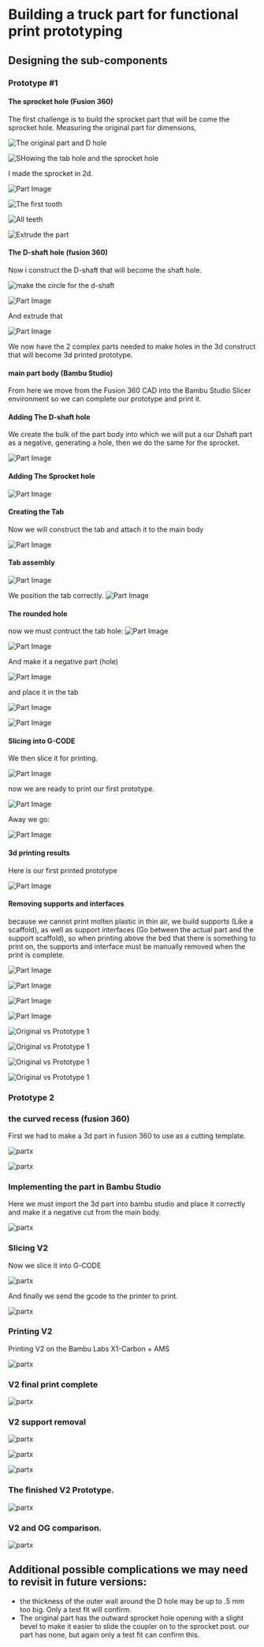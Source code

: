 # Building a truck part for functional print prototyping

## Designing the sub-components

### Prototype #1

#### The sprocket hole (Fusion 360)

The first challenge is to build the sprocket part that will be come the sprocket hole.
Measuring the original part for dimensions, 

![The original part and D hole](./fusion360/neil/vent%20coupler/images/Screenshot%202023-12-18%20at%208.11.38 AM.png)

![SHowing the tab hole and the sprocket hole](./fusion360/neil/vent%20coupler/images/Screenshot%202023-12-18%20at%208.12.37 AM.png)

I made the sprocket in 2d.

![Part Image](./fusion360/neil/vent%20coupler/images/Screenshot%202023-12-17%20at%203.06.22 PM.png)

![The first tooth](./fusion360/neil/vent%20coupler/images/Screenshot%202023-12-17%20at%203.23.11 PM.png)

![All teeth](./fusion360/neil/vent%20coupler/images/Screenshot%202023-12-17%20at%206.28.49 PM.png)

 ![Extrude the part](./fusion360/neil/vent%20coupler/images/Screenshot%202023-12-17%20at%2011.19.59 PM.png)

#### The D-shaft hole (fusion 360)

Now i construct the D-shaft that will become the shaft hole.

![make the circle for the d-shaft](./fusion360/neil/vent%20coupler/images/Screenshot%202023-12-18%20at%206.52.18 AM.png)

![Part Image](./fusion360/neil/vent%20coupler/images/Screenshot%202023-12-18%20at%206.53.33 AM.png)

And extrude that

![Part Image](./fusion360/neil/vent%20coupler/images/Screenshot%202023-12-18%20at%206.54.44 AM.png)

We now have the 2 complex parts needed to make holes in the 3d construct that will become 3d printed prototype.

#### main part body (Bambu Studio)

From here we move from the Fusion 360 CAD into the Bambu Studio Slicer environment so we can complete our prototype and print it.

#### Adding The D-shaft hole

We create the bulk of the part body into which we will put a our Dshaft part as a negative, generating a hole, then we do the same for the sprocket.



![Part Image](./fusion360/neil/vent%20coupler/images/Screenshot%202023-12-18%20at%207.00.17 AM.png)

#### Adding The Sprocket hole

![Part Image](./fusion360/neil/vent%20coupler/images/Screenshot%202023-12-18%20at%207.00.25 AM.png)

#### Creating the Tab

Now we will construct the tab and attach it to the main body


![Part Image](./fusion360/neil/vent%20coupler/images/Screenshot%202023-12-18%20at%207.02.54 AM.png)

#### Tab assembly

![Part Image](./fusion360/neil/vent%20coupler/images/Screenshot%202023-12-18%20at%207.06.09 AM.png)

We position the tab correctly.
![Part Image](./fusion360/neil/vent%20coupler/images/Screenshot%202023-12-18%20at%207.06.58 AM.png)

#### The rounded hole

now we must contruct the tab hole:
![Part Image](./fusion360/neil/vent%20coupler/images/Screenshot%202023-12-18%20at%207.45.35 AM.png)

![Part Image](./fusion360/neil/vent%20coupler/images/Screenshot%202023-12-18%20at%207.46.57 AM.png)

And make it a negative part (hole)

![Part Image](./fusion360/neil/vent%20coupler/images/Screenshot%202023-12-18%20at%207.49.25 AM.png)

and place it in the tab

![Part Image](./fusion360/neil/vent%20coupler/images/Screenshot%202023-12-18%20at%207.51.29 AM.png)

![Part Image](./fusion360/neil/vent%20coupler/images/Screenshot%202023-12-18%20at%207.51.43 AM.png)

#### Slicing into G-CODE

We then slice it for printing.

![Part Image](./fusion360/neil/vent%20coupler/images/Screenshot%202023-12-18%20at%207.11.50 AM.png)

now we are ready to print our first prototype.

![Part Image](./fusion360/neil/vent%20coupler/images/Screenshot%202023-12-18%20at%207.12.09 AM.png)

Away we go:

![Part Image](./fusion360/neil/vent%20coupler/images/Screenshot%202023-12-18%20at%208.05.03 AM.png)

#### 3d printing results

Here is our first printed prototype

![Part Image](./fusion360/neil/vent%20coupler/images/Screenshot%202023-12-18%20at%208.17.14 AM.png)

#### Removing supports and interfaces

because we cannot print molten plastic in thin air, we build supports (Like a scaffold), as well as support interfaces (Go between the actual part and the support scaffold), so when printing above the bed that there is something to print on, the supports and interface must be manually removed when the print is complete.


![Part Image](./fusion360/neil/vent%20coupler/images/Screenshot%202023-12-18%20at%208.23.19 AM.png)

![Part Image](./fusion360/neil/vent%20coupler/images/Screenshot%202023-12-18%20at%208.23.30 AM.png)

![Part Image](./fusion360/neil/vent%20coupler/images/Screenshot%202023-12-18%20at%208.23.36 AM.png)

![Part Image](./fusion360/neil/vent%20coupler/images/Screenshot%202023-12-18%20at%208.23.43 AM.png)

![Original vs Prototype 1](./fusion360/neil/vent%20coupler/images/Screenshot%202023-12-18%20at%208.23.50 AM.png)

![Original vs Prototype 1](./fusion360/neil/vent%20coupler/images/Screenshot%202023-12-18%20at%208.23.57 AM.png)

![Original vs Prototype 1](./fusion360/neil/vent%20coupler/images/Screenshot%202023-12-18%20at%208.24.02 AM.png)

![Original vs Prototype 1](./fusion360/neil/vent%20coupler/images/Screenshot%202023-12-18%20at%208.24.08 AM.png)

### Prototype 2

### the curved recess (fusion 360)

First we had to make a 3d part in fusion 360 to use as a cutting template.


![partx](./fusion360/neil/vent%20coupler/images/Screenshot%202023-12-18%20at%202.21.15 PM.png)

![partx](./fusion360/neil/vent%20coupler/images/Screenshot%202023-12-18%20at%202.21.03 PM.png)

### Implementing the part in Bambu Studio

Here we must import the 3d part into bambu studio and place it correctly and make it a negative cut from the main body.

![partx](./fusion360/neil/vent%20coupler/images/Screenshot%202023-12-18%20at%202.30.36 PM.png)

### Slicing V2

Now we slice it into G-CODE

![partx](./fusion360/neil/vent%20coupler/images/Screenshot%202023-12-18%20at%202.45.47 PM.png)

And finally we send the gcode to the printer to print.

![partx](./fusion360/neil/vent%20coupler/images/Screenshot%202023-12-18%20at%202.49.25 PM.png)

### Printing V2

Printing V2 on the Bambu Labs X1-Carbon + AMS

![partx](./fusion360/neil/vent%20coupler/images/Screenshot%202023-12-18%20at%203.04.28 PM.png)


### V2 final print complete

![partx](./fusion360/neil/vent%20coupler/images/Screenshot%202023-12-18%20at%203.28.00 PM.png)

### V2 support removal

![partx](./fusion360/neil/vent%20coupler/images/Screenshot%202023-12-18%20at%203.28.13 PM.png)

![partx](./fusion360/neil/vent%20coupler/images/Screenshot%202023-12-18%20at%203.28.27 PM.png)

![partx](./fusion360/neil/vent%20coupler/images/Screenshot%202023-12-18%20at%203.28.39 PM.png)

### The finished V2 Prototype.

![partx](./fusion360/neil/vent%20coupler/images/Screenshot%202023-12-18%20at%203.29.18 PM.png)

### V2 and OG comparison.

![partx](./fusion360/neil/vent%20coupler/images/Screenshot%202023-12-18%20at%203.28.58 PM.png)

## Additional possible complications we may need to revisit in future versions:

* the thickness of the outer wall around the D hole may be up to .5 mm too big. Only a test fit will confirm.
* The original part has the outward sprocket hole opening with a slight bevel to make it easier to slide the coupler on to the sprocket post. our part has none, but again only a test fit can confirm this.


